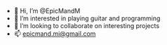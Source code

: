 - 👋 Hi, I’m @EpicMandM
- 👀 I’m interested in playing guitar and programming
- 💞️ I’m looking to collaborate on interesting projects
- 📫 epicmand.mi@gmail.com

<!---
EpicMandM/EpicMandM is a ✨ special ✨ repository because its `README.md` (this file) appears on your GitHub profile.
You can click the Preview link to take a look at your changes.
--->
